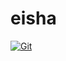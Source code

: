 # eisha

[![Git](https://app.soluble.cloud/api/v1/public/badges/84406fb5-6407-462d-82c4-ddbf5d17ed23.svg?orgId=311738061891)](https://app.soluble.cloud/repos/details/github.com/oidong1/eisha?orgId=311738061891)  
